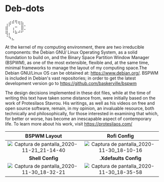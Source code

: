 # Deb-dots

⢀⣴⠾⠻⢶⣦⠀  
⣾⠁⢠⠒⠀⣿⡁  
⢿⡄⠘⠷⠚⠋⠀  
⠈⠳⣄

At the kernel of my computing environment, there are two irreducible components: the Debian GNU/ Linux Operating System, as a solid foundation to build on, and the Binary Space Partition Window Manager (BSPWM), as one of the most extensible, flexible and, at the same time, minimal frameworks to manage the layout of my computing space.The Debian GNU/Linux OS can be obtained at: https://www.debian.org/. BSPWM is included in Debian's vast repositories; in order to get the latest development version go to https://github.com/baskerville/bspwm

  The design decisions implemented in these dot files, while at the time of writing this text have taken some distance from, were initially based on the work of Protesilaos Stavrou. His writings, as well as his videos on free and open source software, remain, in my opinion, an invaluable resource, both technically and philosophically, for those interested in examining that which, for better or worse, has become an inescapable aspect of contemporary life. To learn more about his work, visit https://protesilaos.com/
  
 **BSPWM Layout** | **Rofi Config**
:-------: | :-------:
![Captura de pantalla_2020-11-21_21-14-40](https://user-images.githubusercontent.com/64110504/99892902-d733f380-2c3f-11eb-9b91-427c445be625.png) | ![Captura de pantalla_2020-11-30_18-10-16](https://user-images.githubusercontent.com/64110504/100681631-ce2adc80-3339-11eb-8225-467c989bc054.png)
 **Shell Config** | **.Xdefaults Config**
![Captura de pantalla_2020-11-30_18-32-21](https://user-images.githubusercontent.com/64110504/100681927-7640a580-333a-11eb-89d5-8a5d239f215f.png) | ![Captura de pantalla_2020-11-30_18-35-58](https://user-images.githubusercontent.com/64110504/100682137-02eb6380-333b-11eb-8eb2-5ef3b31ca358.png)
 


